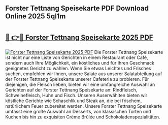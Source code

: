 ## Forster Tettnang Speisekarte PDF Download Online 2025 5ql1m

# <h2><a href="http://gc5nd5.nevu.top/?p=Forster+Tettnang+Speisekarte">🔗 👉🔴 Forster Tettnang Speisekarte 2025 PDF</a></h2>

[![Forster Tettnang Speisekarte 2025 PDF](https://i.imgur.com/dBaPXMq.png)](http://gc5nd5.nevu.top/?p=Forster+Tettnang+Speisekarte)
Die Forster Tettnang Speisekarte ist nicht nur eine Liste von Gerichten in einem Restaurant oder Café, sondern auch Ihre Möglichkeit, ein köstliches und für Ihren Geschmack geeignetes Gericht zu wählen. Wenn Sie etwas Leichtes und Frisches suchen, empfehlen wir Ihnen, unsere Salate aus unserer Salatabteilung auf der Forster Tettnang Speisekarte unserer Cafeteria zu probieren. Für diejenigen, die Fleisch lieben, bieten wir eine umfangreiche Auswahl an Gerichten auf der Forster Tettnang Speisekarte an: Rindfleisch, Schweinefleisch, Huhn und Fisch. Unseren Auserwählten bieten wir köstliche Gerichte wie Schaschlik und Steak an, die bei frischem, natürlichem Feuer zubereitet werden. Unsere Forster Tettnang Speisekarte umfasst eine große Auswahl an Desserts, von klassischen Torten und Kuchen bis hin zu exquisiten Crème Brûlée und Schokoladenspezialitäten.
